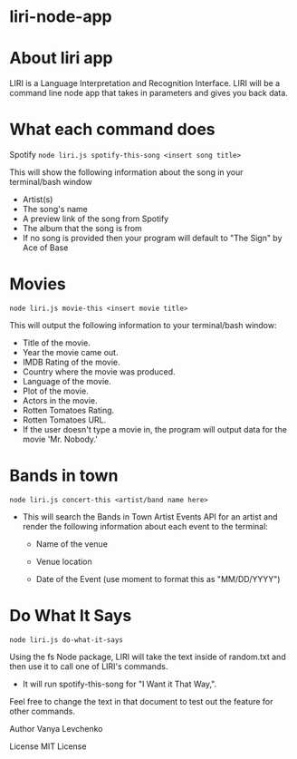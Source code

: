 # liri-node-app

# About liri app
LIRI is a Language Interpretation and Recognition Interface. LIRI will be a command line node app that takes in parameters and gives you back data.

# What each command does
Spotify
`node liri.js spotify-this-song <insert song title>`

This will show the following information about the song in your terminal/bash window

* Artist(s)
* The song's name
* A preview link of the song from Spotify
* The album that the song is from
* If no song is provided then your program will default to "The Sign" by Ace of Base

# Movies
`node liri.js movie-this <insert movie title>`

This will output the following information to your terminal/bash window:

* Title of the movie.
* Year the movie came out.
* IMDB Rating of the movie.
* Country where the movie was produced.
* Language of the movie.
* Plot of the movie.
* Actors in the movie.
* Rotten Tomatoes Rating.
* Rotten Tomatoes URL.
* If the user doesn't type a movie in, the program will output data for the movie 'Mr. Nobody.'

# Bands in town
`node liri.js concert-this <artist/band name here>`
* This will search the Bands in Town Artist Events API for an artist and render the following information about each event to the terminal:

     * Name of the venue

     * Venue location

     * Date of the Event (use moment to format this as "MM/DD/YYYY")

# Do What It Says
`node liri.js do-what-it-says`

Using the fs Node package, LIRI will take the text inside of random.txt and then use it to call one of LIRI's commands.

* It will run spotify-this-song for "I Want it That Way,".

Feel free to change the text in that document to test out the feature for other commands.

Author
Vanya Levchenko

License
MIT License